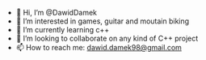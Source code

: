 - 👋 Hi, I’m @DawidDamek
- 👀 I’m interested in games, guitar and moutain biking
- 🌱 I’m currently learning c++
- 💞️ I’m looking to collaborate on any kind of C++ project
- 📫 How to reach me: dawid.damek98@gmail.com

<!---
DawidDamek/DawidDamek is a ✨ special ✨ repository because its `README.md` (this file) appears on your GitHub profile.
You can click the Preview link to take a look at your changes.
--->
